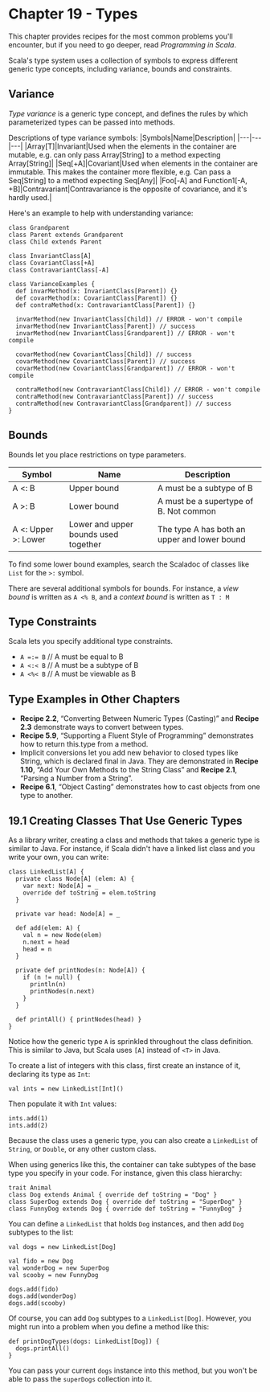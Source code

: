 # Chapter 19 - Types

This chapter provides recipes for the most common problems you'll encounter, but if you need to go deeper, read  *Programming in Scala*.

Scala's type system uses a collection of symbols to express different generic type concepts, including variance, bounds and constraints.

## Variance
*Type variance* is a generic type concept, and defines the rules by which parameterized types can be passed into methods.

Descriptions of type variance symbols:
|Symbols|Name|Description|
|---|---|---|
|Array[T]|Invariant|Used when the elements in the container are mutable, e.g. can only pass Array[String] to a method expecting Array[String]|
|Seq[+A]|Covariant|Used when elements in the container are immutable. This makes the container more flexible, e.g. Can pass a Seq[String] to a method expecting Seq[Any]|
|Foo[-A] and Function1[-A, +B]|Contravariant|Contravariance is the opposite of covariance, and it's hardly used.|

Here's an example to help with understanding variance:
```
class Grandparent
class Parent extends Grandparent
class Child extends Parent

class InvariantClass[A]
class CovariantClass[+A]
class ContravariantClass[-A]

class VarianceExamples {
  def invarMethod(x: InvariantClass[Parent]) {}
  def covarMethod(x: CovariantClass[Parent]) {}
  def contraMethod(x: ContravariantClass[Parent]) {}

  invarMethod(new InvariantClass[Child]) // ERROR - won't compile
  invarMethod(new InvariantClass[Parent]) // success
  invarMethod(new InvariantClass[Grandparent]) // ERROR - won't compile

  covarMethod(new CovariantClass[Child]) // success
  covarMethod(new CovariantClass[Parent]) // success
  covarMethod(new CovariantClass[Grandparent]) // ERROR - won't compile

  contraMethod(new ContravariantClass[Child]) // ERROR - won't compile
  contraMethod(new ContravariantClass[Parent]) // success
  contraMethod(new ContravariantClass[Grandparent]) // success
}
```

## Bounds
Bounds let you place restrictions on type parameters.

|Symbol|Name|Description|
|---|---|---|
|A <: B|Upper bound|A must be a subtype of B|
|A >: B|Lower bound|A must be a supertype of B. Not common|
|A <: Upper >: Lower|Lower and upper bounds used together|The type A has both an upper and lower bound|

To find some lower bound examples, search the Scaladoc of classes like `List` for the `>:` symbol.

There are several additional symbols for bounds. For instance, a *view bound* is written as `A <% B`, and a *context bound* is written as `T : M`

## Type Constraints
Scala lets you specify additional type constraints.

- `A =:= B` // A must be equal to B
- `A <:< B` // A must be a subtype of B
- `A <%< B` // A must be viewable as B

## Type Examples in Other Chapters
- **Recipe 2.2**, “Converting Between Numeric Types (Casting)” and **Recipe 2.3** demonstrate ways to convert between types.
- **Recipe 5.9**, “Supporting a Fluent Style of Programming” demonstrates how to return this.type from a method.
- Implicit conversions let you add new behavior to closed types like String, which is declared final in Java. They are demonstrated in **Recipe 1.10**, “Add Your Own Methods to the String Class” and **Recipe 2.1**, “Parsing a Number from a String”.
- **Recipe 6.1**, “Object Casting” demonstrates how to cast objects from one type to another.

## 19.1 Creating Classes That Use Generic Types
As a library writer, creating a class and methods that takes a generic type is similar to Java. For instance, if Scala didn't have a linked list class and you write your own, you can write:

```
class LinkedList[A] {
  private class Node[A] (elem: A) {
    var next: Node[A] = _
    override def toString = elem.toString
  }

  private var head: Node[A] = _

  def add(elem: A) {
    val n = new Node(elem)
    n.next = head
    head = n
  }

  private def printNodes(n: Node[A]) {
    if (n != null) {
      println(n)
      printNodes(n.next)
    }
  }

  def printAll() { printNodes(head) }
}
```

Notice how the generic type `A` is sprinkled throughout the class definition. This is similar to Java, but Scala uses `[A]` instead of `<T>` in Java.

To create a list of integers with this class, first create an instance of it, declaring its type as `Int`:
```
val ints = new LinkedList[Int]()
```
Then populate it with `Int` values:
```
ints.add(1)
ints.add(2)
```
Because the class uses a generic type, you can also create a `LinkedList` of `String`, or `Double`, or any other custom class.

When using generics like this, the container can take subtypes of the base type you specify in your code. For instance, given this class hierarchy:
```
trait Animal
class Dog extends Animal { override def toString = "Dog" }
class SuperDog extends Dog { override def toString = "SuperDog" }
class FunnyDog extends Dog { override def toString = "FunnyDog" }
```
You can define a `LinkedList` that holds `Dog` instances, and then add `Dog` subtypes to the list:
```
val dogs = new LinkedList[Dog]

val fido = new Dog
val wonderDog = new SuperDog
val scooby = new FunnyDog

dogs.add(fido)
dogs.add(wonderDog)
dogs.add(scooby)
```
Of course, you can add `Dog` subtypes to a `LinkedList[Dog]`. However, you might run into a problem when you define a method like this:
```
def printDogTypes(dogs: LinkedList[Dog]) {
  dogs.printAll()
}
```
You can pass your current `dogs` instance into this method, but you won't be able to pass the `superDogs` collection into it.
